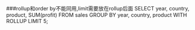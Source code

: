 ###rollup和order by不能同用,limit需要放在rollup后面
	SELECT year, country, product, SUM(profit) FROM sales 
		GROUP BY year, country, product 
		WITH ROLLUP 
		LIMIT 5;
